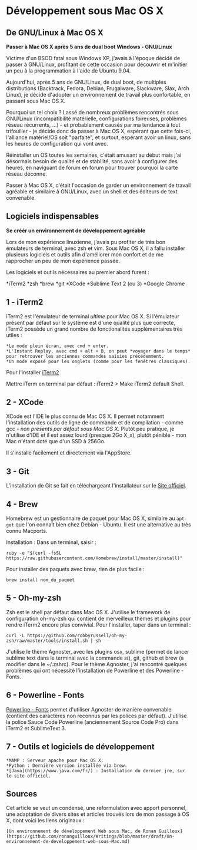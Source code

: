 Développement sous Mac OS X
============================

De GNU/Linux à Mac OS X
------------------------

**Passer à Mac OS X après 5 ans de dual boot Windows - GNU/Linux**

Victime d'un BSOD fatal sous Windows XP, j'avais à l'époque décidé de passer à GNU/Linux, profitant de cette occasion pour découvrir et m'initier un peu à la programmation à l'aide de Ubuntu 9.04.

Aujourd'hui, après 5 ans de GNU/Linux, de dual boot, de multiples distributions (Backtrack, Fedora, Debian, Frugalware, Slackware, Slax, Arch Linux), je décide d'adopter un environnement de travail plus confortable, en passant sous Mac OS X.

Pourquoi un tel choix ? Lassé de nombreux problèmes rencontrés sous GNU/Linux (incompatibilité matérielle, configurations foireuses, problèmes réseau récurrents, ...) - et probablement causés par ma tendance à tout trifouiller - je décide donc de passer à Mac OS X, espérant que cette fois-ci, l'alliance matériel/OS soit "parfaite", et surtout, espérant avoir un linux, sans les heures de configuration qui vont avec.

Réinstaller un OS toutes les semaines, c'était amusant au début mais j'ai désormais besoin de qualité et de stabilité, sans avoir à configurer des heures, en naviguant de forum en forum pour trouver pourquoi la carte réseau déconne.

Passer à Mac OS X, c'était l'occasion de garder un environnement de travail agréable et similaire à GNU/Linux, avec un shell et des éditeurs de text convenable.

Logiciels indispensables
------------------------

**Se créér un environnement de développement agréable**

Lors de mon expérience linuxienne, j'avais pu profiter de très bon émulateurs de terminal, avec zsh et vim. Sous Mac OS X, il a fallu installer plusieurs logiciels et outils afin d'améliorer mon confort et de me rapprocher un peu de mon expérience passée.

Les logiciels et outils nécessaires au premier abord furent :

*iTerm2
*zsh
*brew
*git
*XCode
*Sublime Text 2 (ou 3)
*Google Chrome

1 - iTerm2
----------

iTerm2 est l'émulateur de terminal *ultime* pour Mac OS X. Si l'émulateur présent par défaut sur le système est d'une qualité plus que correcte, iTerm2 possède un grand nombre de fonctionalités supplémentaires très utiles : 

	*Le mode plein écran, avec cmd + enter.
	*L'Instant Replay, avec cmd + alt + B, on peut *voyager dans le temps* pour retrouver les anciennes commandes saisies précédemment.
	*Un mode exposé pour les onglets (comme pour les fenêtres classiques).

Pour l'installer [iTerm2](http://iterm2.com/downloads.html)

Mettre iTerm en terminal par défaut : iTerm2 > Make iTerm2 default Shell.

2 - XCode
---------

XCode est l'IDE le plus connu de Mac OS X. Il permet notamment l'installation des outils de ligne de commande et de compilation - comme gcc - *non présents par défaut sous Mac OS X*. Plutôt peu pratique, je n'utilise d'IDE et il est assez lourd (presque 2Go X_x), plutôt pénible - mon Mac n'étant doté que d'un SSD à 256Go.

Il s'installe facilement et directement via l'AppStore.

3 - Git 
--------

L'installation de Git se fait en téléchargeant l'installateur sur le [Site officiel](https://mac.github.com/).

4 - Brew
---------

Homebrew est un gestionnaire de paquet pour Mac OS X, similaire au `apt-get` que l'on connaît bien chez Debian -  Ubuntu. Il est une alternative au très connu Macports.

Installation : Dans un terminal, saisir : 

	ruby -e "$(curl -fsSL https://raw.githubusercontent.com/Homebrew/install/master/install)"

Pour installer des paquets avec brew, rien de plus facile : 

	brew install nom_du_paquet

5 - Oh-my-zsh
--------------

Zsh est le shell par défaut dans Mac OS X. J'utilise le framework de configuration oh-my-zsh qui contient de merveilleux thèmes et plugins pour rendre iTerm2 encore plus convivial. Pour l'installer, taper dans un terminal :

	curl -L https://github.com/robbyrussell/oh-my-zsh/raw/master/tools/install.sh | sh

J'utilise le thème Agnoster, avec les plugins osx, sublime (permet de lancer sublime text dans le terminal avec la commande *st*), git, github et brew (à modifier dans le ~/.zshrc). Pour le thème Agnoster, j'ai rencontré quelques problèmes qui ont nécessité l'installation de Powerline et des Powerline - Fonts.


6 - Powerline - Fonts
----------------------

[Powerline - Fonts](https://github.com/Lokaltog/powerline-fonts) permet d'utiliser Agnoster de manière convenable (contient des caractères non reconnus par les polices par défaut). J'utilise la police Sauce Code Powerline (anciennement Source Code Pro) dans iTerm2 et SublimeText 3.


7 - Outils et logiciels de développement
-----------------------------------------

	*MAMP : Serveur apache pour Mac OS X.
	*Python : Dernière version installée via brew.
	*[Java](https://www.java.com/fr/) : Installation du dernier jre, sur le site officiel.

Sources
-------

Cet article se veut un condensé, une reformulation avec apport personnel, une adaptation de divers sites et articles trouvés lors de mon passage à OS X, dont voici les liens originaux :

	[Un environnement de développement Web sous Mac, de Ronan Guilloux](https://github.com/ronanguilloux/Writings/blob/master/draft/Un-environnement-de-developpement-web-sous-Mac.md)
